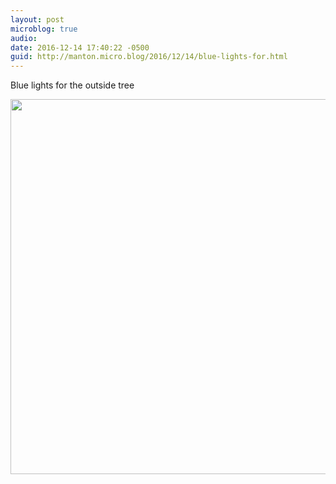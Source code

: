 ```yaml
---
layout: post
microblog: true
audio: 
date: 2016-12-14 17:40:22 -0500
guid: http://manton.micro.blog/2016/12/14/blue-lights-for.html
---
```

Blue lights for the outside tree

<img src="http://manton.micro.blog/uploads/2018/732d8aa6fa.jpg" width="600" height="600" />
